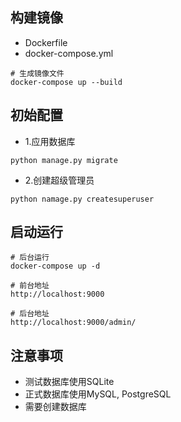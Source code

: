 ## 构建镜像

- Dockerfile
- docker-compose.yml

```
# 生成镜像文件
docker-compose up --build

```

## 初始配置

- 1.应用数据库

```
python manage.py migrate
```

- 2.创建超级管理员

```
python namage.py createsuperuser
```

## 启动运行

```
# 后台运行
docker-compose up -d

# 前台地址
http://localhost:9000

# 后台地址
http://localhost:9000/admin/
```

## 注意事项

- 测试数据库使用SQLite
- 正式数据库使用MySQL, PostgreSQL
- 需要创建数据库